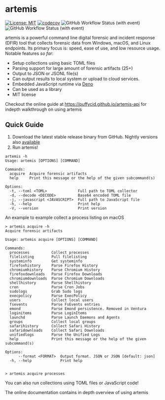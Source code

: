 # artemis

[![License: MIT](https://img.shields.io/badge/License-MIT-green.svg)](https://opensource.org/licenses/MIT)
[![codecov](https://codecov.io/github/puffyCid/artemis/graph/badge.svg?token=SJU36Z9DYK)](https://codecov.io/github/puffyCid/artemis)
![GitHub Workflow Status (with event)](https://img.shields.io/github/actions/workflow/status/puffycid/artemis/nightly.yml)
![GitHub Workflow Status (with event)](https://img.shields.io/github/actions/workflow/status/puffycid/artemis/audit.yml?label=Audit)

artemis is a powerful command line digital forensic and incident response (DFIR)
tool that collects forensic data from Windows, macOS, and Linux endpoints. Its
primary focus is: speed, ease of use, and low resource usage.\
Notable features _so far_:

- Setup collections using basic TOML files
- Parsing support for large amount of forensic artifacts (25+)
- Output to JSON or JSONL file(s)
- Can output results to local system or upload to cloud services.
- Embedded JavaScript runtime via [Deno](https://deno.land/)
- Can be used as a library
- MIT license

Checkout the online guide at https://puffycid.github.io/artemis-api for indepth
walkthrough on using artemis

## Quick Guide

1. Download the latest stable release binary from GitHub. Nightly versions also
   [available](https://github.com/puffyCid/artemis/releases/tag/nightly)
2. Run artemis!

```
artemis -h
Usage: artemis [OPTIONS] [COMMAND]

Commands:
  acquire  Acquire forensic artifacts
  help     Print this message or the help of the given subcommand(s)

Options:
  -t, --toml <TOML>              Full path to TOML collector
  -d, --decode <DECODE>          Base64 encoded TOML file
  -j, --javascript <JAVASCRIPT>  Full path to JavaScript file
  -h, --help                     Print help
  -V, --version                  Print version
```

An example to example collect a process listing on macOS

```
> artemis acquire -h
Acquire forensic artifacts

Usage: artemis acquire [OPTIONS] [COMMAND]

Commands:
  processes          Collect processes
  filelisting        Pull filelisting
  systeminfo         Get systeminfo
  firefoxhistory     Parse Firefox History
  chromiumhistory    Parse Chromium History
  firefoxdownloads   Parse Firefox Downloads
  chromiumdownloads  Parse Chromium Downloads
  shellhistory       Parse Shellhistory
  cron               Parse Cron Jobs
  sudologs           Grab Sudo logs
  execpolicy         Parse ExecPolicy
  users              Collect local users
  fsevents           Parse FsEvents entries
  emond              Parse Emond persistence. Removed in Ventura
  loginitems         Parse LoginItems
  launchd            Parse Launch Daemons and Agents
  groups             Collect local groups
  safarihistory      Collect Safari History
  safaridownloads    Collect Safari Downloads
  unifiedlogs        Parse the Unified Logs
  help               Print this message or the help of the given subcommand(s)

Options:
      --format <FORMAT>  Output format. JSON or JSON [default: json]
  -h, --help             Print help


> artemis acquire processes
```

You can also run collections using TOML files or JavaScript code!

The online documentation contains in depth overview of using artemis
